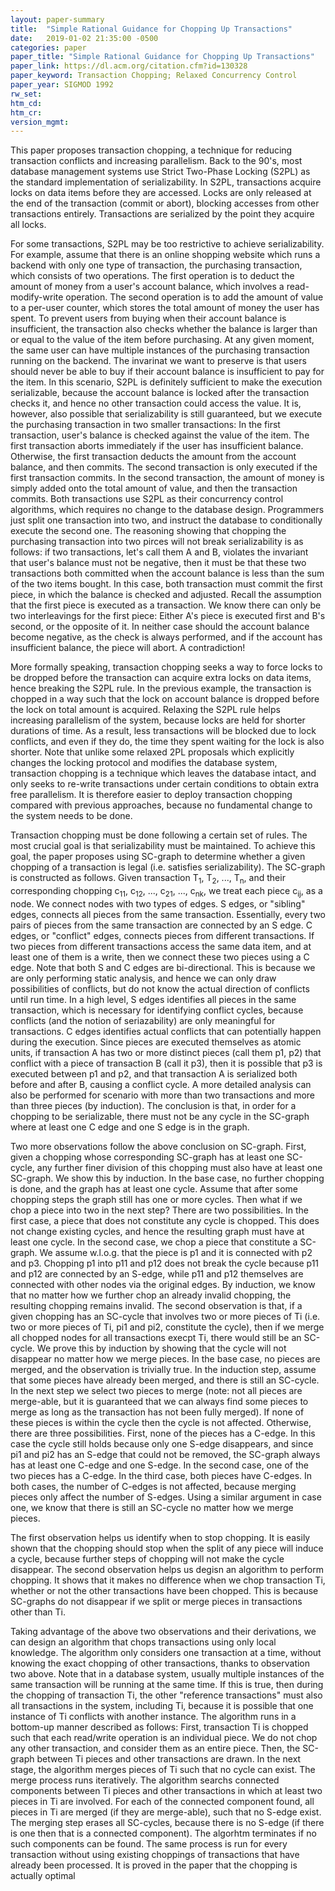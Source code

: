 ```yaml
---
layout: paper-summary
title:  "Simple Rational Guidance for Chopping Up Transactions"
date:   2019-01-02 21:35:00 -0500
categories: paper
paper_title: "Simple Rational Guidance for Chopping Up Transactions"
paper_link: https://dl.acm.org/citation.cfm?id=130328
paper_keyword: Transaction Chopping; Relaxed Concurrency Control
paper_year: SIGMOD 1992
rw_set: 
htm_cd: 
htm_cr: 
version_mgmt: 
---
```


This paper proposes transaction chopping, a technique for reducing transaction conflicts and increasing parallelism.
Back to the 90's, most database management systems use Strict Two-Phase Locking (S2PL) as the standard implementation
of serializability. In S2PL, transactions acquire locks on data items before they are accessed. Locks are only released 
at the end of the transaction (commit or abort), blocking accesses from other transactions entirely. Transactions
are serialized by the point they acquire all locks. 

For some transactions, S2PL may be too restrictive to achieve serializability. For example, assume that there is an 
online shopping website which runs a backend with only one type of transaction, the purchasing transaction, which consists 
of two operations. The first operation is to deduct the amount of money from a user's account balance, which involves a 
read-modify-write operation. The second operation is to add the amount of value to a per-user counter, which stores 
the total amount of money the user has spent. To prevent users from buying when their account balance is insufficient,
the transaction also checks whether the balance is larger than or equal to the value of the item before purchasing. 
At any given moment, the same user can have multiple instances of the purchasing transaction running on the backend. 
The invarinat we want to preserve is that users should never be able to buy if their account balance is insufficient
to pay for the item. In this scenario, S2PL is definitely sufficient to make the execution serializable, because the account
balance is locked after the transaction checks it, and hence no other transaction could access the value. It is, 
however, also possible that serializability is still guaranteed, but we execute the purchasing transaction in two 
smaller transactions: In the first transaction, user's balance is checked against the value of the item. The first 
transaction aborts immediately if the user has insufficient balance. Otherwise, the first transaction deducts the amount 
from the account balance, and then commits. The second transaction is only executed if the first transaction commits. 
In the second transaction, the amount of money is simply added onto the total amount of value, and then the transaction 
commits. Both transactions use S2PL as their concurrency control algorithms, which requires no change to the database 
design. Programmers just split one transaction into two, and instruct the database to conditionally execute the second one. 
The reasoning showing that chopping the purchasing transaction into two pirces will not break serializability is as follows:
if two transactions, let's call them A and B, violates the invariant that user's balance must not be negative, then
it must be that these two transactions both committed when the account balance is less than the sum of the two items 
bought. In this case, both transaction must commit the first piece, in which the balance is checked and adjusted. 
Recall the assumption that the first piece is executed as a transaction. We know there can only be two
interleavings for the first piece: Either A's piece is executed first and B's second, or the opposite of it. In neither 
case should the account balance become negative, as the check is always performed, and if the account has insufficient 
balance, the piece will abort. A contradiction!

More formally speaking, transaction chopping seeks a way to force locks to be dropped before the transaction can acquire
extra locks on data items, hence breaking the S2PL rule. In the previous example, the transaction is chopped in a way such
that the lock on account balance is dropped before the lock on total amount is acquired. Relaxing the S2PL rule helps 
increasing parallelism of the system, because locks are held for shorter durations of time. As a result, less transactions 
will be blocked due to lock conflicts, and even if they do, the time they spent waiting for the lock is also shorter. 
Note that unlike some relaxed 2PL proposals which explicitly changes the locking protocol and modifies the database system, 
transaction chopping is a technique which leaves the database intact, and only seeks to re-write transactions under certain 
conditions to obtain extra free parallelism. It is therefore easier to deploy transaction chopping compared with 
previous approaches, because no fundamental change to the system needs to be done. 

Transaction chopping must be done following a certain set of rules. The most crucial goal is that serializability must
be maintained. To achieve this goal, the paper proposes using SC-graph to determine whether a given chopping of 
a transaction is legal (i.e. satisfies serializability). The SC-graph is constructed as follows. Given transaction
T<sub>1</sub>, T<sub>2</sub>, ..., T<sub>n</sub>, and their corresponding chopping c<sub>11</sub>, c<sub>12</sub>, ...,
c<sub>21</sub>, ..., c<sub>nk</sub>, we treat each piece c<sub>ij</sub>, as a node. We connect nodes with two 
types of edges. S edges, or "sibling" edges, connects all pieces from the same transaction. Essentially, every two
pairs of pieces from the same transaction are connected by an S edge. C edges, or "conflict" edges, connects pieces 
from different transactions. If two pieces from different transactions access the same data item, and at least one 
of them is a write, then we connect these two pieces using a C edge.
Note that both S and C edges are bi-directional. This is because we are only performing static analysis, and hence 
we can only draw possibilities of conflicts, but do not know the actual direction of conflicts until run time.
In a high level, S edges identifies all pieces in the same transaction, which is necessary for identifying 
conflict cycles, because conflicts (and the notion of seriazability) are only meaningful for transactions. 
C edges identifies actual conflicts that can potentially happen during the execution. Since pieces are executed
themselves as atomic units, if transaction A has two or more distinct pieces (call them p1, p2) that conflict with 
a piece of transaction B (call it p3), then it is possible that p3 is executed between p1 and p2, and that 
transaction A is serialized both before and after B, causing a conflict cycle. A more detailed analysis can also be 
performed for scenario with more than two transactions and more than three pieces (by induction). The conclusion is 
that, in order for a chopping to be serializable, there must not be any cycle in the SC-graph where at least one 
C edge and one S edge is in the graph.

Two more observations follow the above conclusion on SC-graph. First, given a chopping whose corresponding SC-graph has 
at least one SC-cycle, any further finer division of this chopping must also have at least one SC-graph. We show this by induction.
In the base case, no further chopping is done, and the graph has at least one cycle. Assume that after some chopping steps
the graph still has one or more cycles. Then what if we chop a piece into two in the next step? There are two possibilities.
In the first case, a piece that does not constitute any cycle is chopped. This does not change existing cycles, and hence 
the resulting graph must have at least one cycle. In the second case, we chop a piece that constitute a SC-graph. We assume 
w.l.o.g. that the piece is p1 and it is connected with p2 and p3. Chopping p1 into p11 and p12 does not break the cycle
because p11 and p12 are connected by an S-edge, while p11 and p12 themselves are connected with other nodes via the 
original edges. By induction, we know that no matter how we further chop an already invalid chopping, the resulting 
chopping remains invalid. The second observation is that, if a given chopping has an SC-cycle that involves two or more
pieces of Ti (i.e. two or more pieces of Ti, pi1 and pi2, constitute the cycle), then if we merge all chopped nodes for all transactions 
execpt Ti, there would still be an SC-cycle. We prove this by induction by showing that the cycle will not disappear no
matter how we merge pieces. In the base case, no pieces are merged, and the observation is trivially true. In the induction step,
assume that some pieces have already been merged, and there is still an SC-cycle. In the next step we select two pieces 
to merge (note: not all pieces are merge-able, but it is guaranteed that we can always find some pieces to merge as long
as the transaction has not been fully merged). If none of these pieces is within the cycle then the cycle is not affected. 
Otherwise, there are three possibilities. First, none of the pieces has a C-edge. In this case the cycle still holds because 
only one S-edge disappears, and since pi1 and pi2 has an S-edge that could not be removed, the SC-graph always has at least
one C-edge and one S-edge. In the second case, one of the two pieces has a C-edge. In the third case, both pieces have 
C-edges. In both cases, the number of C-edges is not affected, because merging pieces only affect the number of S-edges.
Using a similar argument in case one, we know that there is still an SC-cycle no matter how we merge pieces. 

The first observation helps us identify when to stop chopping. It is easily shown that the chopping should stop when
the split of any piece will induce a cycle, because further steps of chopping will not make the cycle disappear. The
second observation helps us degisn an algorithm to perform chopping. It shows that it makes no difference when we chop
transaction Ti, whether or not the other transactions have been chopped. This is because SC-graphs do not disappear
if we split or merge pieces in transactions other than Ti. 

Taking advantage of the above two observations and their derivations, we can design an algorithm that chops transactions 
using only local knowledge. The algorithm only considers one transaction at a time, without knowing the exact chopping of 
other transactions, thanks to observation two above. Note that in a database system, usually multiple instances of the same
transaction will be running at the same time. If this is true, then during the chopping of transaction Ti, the other 
"reference transactions" must also all transactions in the system, including Ti, because it is possible that one instance 
of Ti conflicts with another instance. The algorithm runs in a bottom-up manner described as follows: First, transaction 
Ti is chopped such that each read/write operation is an individual piece. We do not chop any other transaction, and consider
them as an entire piece. Then, the SC-graph between Ti pieces and other transactions are drawn. In the next stage, the 
algorithm merges pieces of Ti such that no cycle can exist. The merge process runs iteratively. The algorithm searchs 
connected components between Ti pieces and other transactions in which at least two pieces in Ti are involved. For each 
of the connected component found, all pieces in Ti are merged (if they are merge-able), such that no S-edge exist. The 
merging step erases all SC-cycles, because there is no S-edge (if there is one then that is a connected component). The 
algorhtm terminates if no such components can be found. The same process is run for every transaction without using 
existing choppings of transactions that have already been processed. It is proved in the paper that the chopping is 
actually optimal